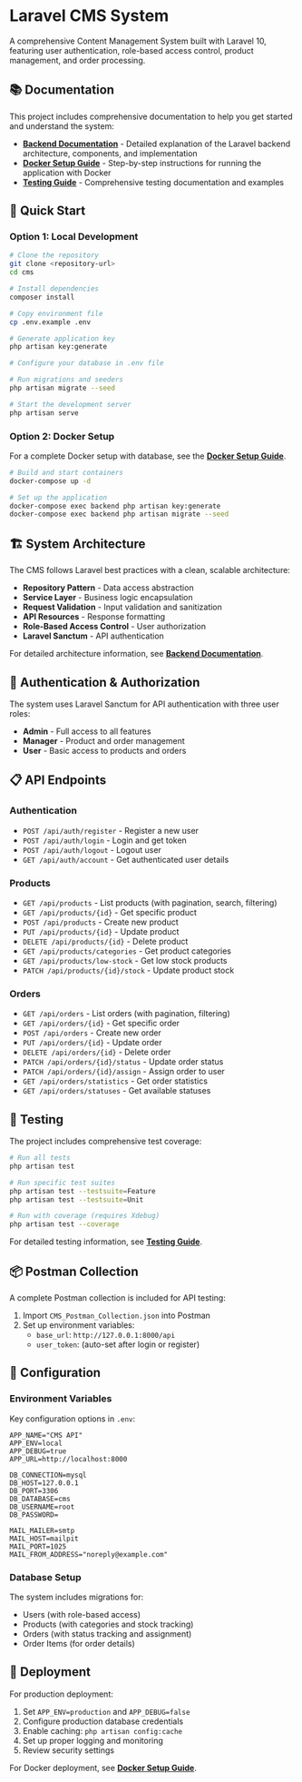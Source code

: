 # Laravel CMS System

A comprehensive Content Management System built with Laravel 10, featuring user authentication, role-based access control, product management, and order processing.

## 📚 Documentation

This project includes comprehensive documentation to help you get started and understand the system:

- **[Backend Documentation](backend.md)** - Detailed explanation of the Laravel backend architecture, components, and implementation
- **[Docker Setup Guide](docker.md)** - Step-by-step instructions for running the application with Docker
- **[Testing Guide](testing.md)** - Comprehensive testing documentation and examples

## 🚀 Quick Start

### Option 1: Local Development

```bash
# Clone the repository
git clone <repository-url>
cd cms

# Install dependencies
composer install

# Copy environment file
cp .env.example .env

# Generate application key
php artisan key:generate

# Configure your database in .env file

# Run migrations and seeders
php artisan migrate --seed

# Start the development server
php artisan serve
```

### Option 2: Docker Setup

For a complete Docker setup with database, see the **[Docker Setup Guide](docker.md)**.

```bash
# Build and start containers
docker-compose up -d

# Set up the application
docker-compose exec backend php artisan key:generate
docker-compose exec backend php artisan migrate --seed
```

## 🏗️ System Architecture

The CMS follows Laravel best practices with a clean, scalable architecture:

- **Repository Pattern** - Data access abstraction
- **Service Layer** - Business logic encapsulation  
- **Request Validation** - Input validation and sanitization
- **API Resources** - Response formatting
- **Role-Based Access Control** - User authorization
- **Laravel Sanctum** - API authentication

For detailed architecture information, see **[Backend Documentation](backend.md)**.

## 🔐 Authentication & Authorization

The system uses Laravel Sanctum for API authentication with three user roles:

- **Admin** - Full access to all features
- **Manager** - Product and order management
- **User** - Basic access to products and orders

## 📋 API Endpoints

### Authentication
- `POST /api/auth/register` - Register a new user
- `POST /api/auth/login` - Login and get token
- `POST /api/auth/logout` - Logout user
- `GET /api/auth/account` - Get authenticated user details

### Products
- `GET /api/products` - List products (with pagination, search, filtering)
- `GET /api/products/{id}` - Get specific product
- `POST /api/products` - Create new product
- `PUT /api/products/{id}` - Update product
- `DELETE /api/products/{id}` - Delete product
- `GET /api/products/categories` - Get product categories
- `GET /api/products/low-stock` - Get low stock products
- `PATCH /api/products/{id}/stock` - Update product stock

### Orders
- `GET /api/orders` - List orders (with pagination, filtering)
- `GET /api/orders/{id}` - Get specific order
- `POST /api/orders` - Create new order
- `PUT /api/orders/{id}` - Update order
- `DELETE /api/orders/{id}` - Delete order
- `PATCH /api/orders/{id}/status` - Update order status
- `PATCH /api/orders/{id}/assign` - Assign order to user
- `GET /api/orders/statistics` - Get order statistics
- `GET /api/orders/statuses` - Get available statuses

## 🧪 Testing

The project includes comprehensive test coverage:

```bash
# Run all tests
php artisan test

# Run specific test suites
php artisan test --testsuite=Feature
php artisan test --testsuite=Unit

# Run with coverage (requires Xdebug)
php artisan test --coverage
```

For detailed testing information, see **[Testing Guide](testing.md)**.

## 📦 Postman Collection

A complete Postman collection is included for API testing:

1. Import `CMS_Postman_Collection.json` into Postman
2. Set up environment variables:
   - `base_url`: `http://127.0.0.1:8000/api`
   - `user_token`: (auto-set after login or register)

## 🔧 Configuration

### Environment Variables

Key configuration options in `.env`:

```env
APP_NAME="CMS API"
APP_ENV=local
APP_DEBUG=true
APP_URL=http://localhost:8000

DB_CONNECTION=mysql
DB_HOST=127.0.0.1
DB_PORT=3306
DB_DATABASE=cms
DB_USERNAME=root
DB_PASSWORD=

MAIL_MAILER=smtp
MAIL_HOST=mailpit
MAIL_PORT=1025
MAIL_FROM_ADDRESS="noreply@example.com"
```

### Database Setup

The system includes migrations for:
- Users (with role-based access)
- Products (with categories and stock tracking)
- Orders (with status tracking and assignment)
- Order Items (for order details)

## 🚀 Deployment

For production deployment:

1. Set `APP_ENV=production` and `APP_DEBUG=false`
2. Configure production database credentials
3. Enable caching: `php artisan config:cache`
4. Set up proper logging and monitoring
5. Review security settings

For Docker deployment, see **[Docker Setup Guide](docker.md)**.

